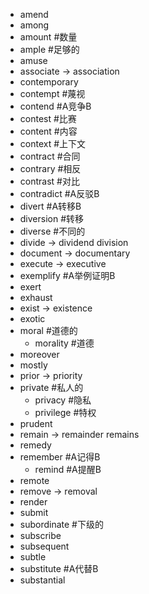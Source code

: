 * amend
* among
* amount #数量
* ample #足够的
* amuse
* associate    -> association
* contemporary
* contempt #蔑视
* contend #A竞争B
* contest #比赛
* content #内容
* context #上下文
* contract #合同
* contrary #相反
* contrast #对比
* contradict #A反驳B
* divert #A转移B
* diversion #转移
* diverse #不同的
* divide       -> dividend division
* document     -> documentary
* execute      -> executive
* exemplify #A举例证明B
* exert
* exhaust
* exist        -> existence
* exotic
* moral #道德的
	* morality #道德
* moreover
* mostly
* prior        -> priority
* private       #私人的
	* privacy #隐私
	* privilege #特权
* prudent
* remain       -> remainder remains
* remedy
* remember #A记得B
	* remind #A提醒B
* remote
* remove       -> removal
* render
* submit
* subordinate #下级的
* subscribe
* subsequent
* subtle
* substitute #A代替B
* substantial